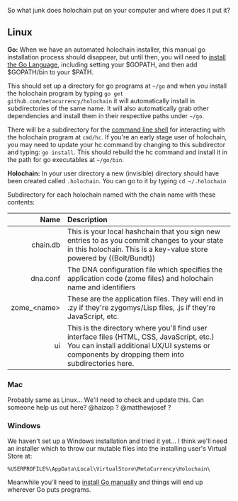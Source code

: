 
So what junk does holochain put on your computer and where does it put it?

## Linux
**Go:** When we have an automated holochain installer, this manual go installation process should disappear, but until then, you will need to [install the Go Language](http://golang.org/doc/install.html), including setting your $GOPATH, and then add $GOPATH/bin to your $PATH.

This should set up a directory for go programs at ```~/go``` and when you install the holochain program by typing ```go get github.com/metacurrency/holochain``` it will automatically install in subdirectories of the same name. It will also automatically grab other dependencies and install them in their respective paths under ```~/go```.

There will be a subdirectory for the [command line shell](hc-Command) for interacting with the holochain program at ```cmd/hc```. If you're an early stage user of holochain, you may need to update your hc command by changing to this subdirector and typing: ```go install```. This should rebuild the hc command and install it in the path for go executables at ```~/go/bin```.

**Holochain:** In your user directory a new (invisible) directory should have been created called ```.holochain```. You can go to it by typing ```cd ~/.holochain```

 Subdirectory for each holochain named with the chain name with these contents:

 Name | Description
 ----:|:----------
 chain.db | This is your local hashchain that you sign new entries to as you commit changes to your state in this holochain. This is a key-value store powered by ((Bolt/Bundt))
dna.conf | The DNA configuration file which specifies the application code (zome files) and holochain name and identifiers
zome_\<name> | These are the application files. They will end in .zy if they're zygomys/Lisp files, .js if they're JavaScript, etc.
ui  | This is the directory where you'll find user interface files (HTML, CSS, JavaScript, etc.) You can install additional UX/UI systems or components by dropping them into subdirectories here.

### Mac
Probably same as Linux... We'll need to check and update this. Can someone help us out here?  @haizop ? @matthewjosef ?

### Windows
We haven't set up a Windows installation and tried it yet... I think we'll need an installer which to throw our mutable files into the installing user's Virtual Store at:
```
%USERPROFILE%\AppData\Local\VirtualStore\MetaCurrency\Holochain\
```

Meanwhile you'll need to [install Go manually](http://golang.org/doc/install.html) and things will end up wherever Go puts programs.
